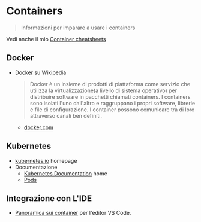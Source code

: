 # Containers
> Informazioni per imparare a usare i containers

Vedi anche il mio [Container cheatsheets](https://github.com/MichaelCurrin/cheatsheets/tree/master/cheatsheets/containers)

## Docker

- [Docker](https://it.wikipedia.org/wiki/Docker) su Wikipedia
    > Docker è un insieme di prodotti di piattaforma come servizio che utilizza la virtualizzazione(a livello di sistema operativo) per distribuire software in pacchetti chiamati containers. I containers sono isolati l'uno dall'altro e raggruppano i propri software, librerie e file di configurazione. I container possono comunicare tra di loro attraverso canali ben definiti.
    - [docker.com](https://www.docker.com)

## Kubernetes

- [kubernetes.io](https://kubernetes.io) homepage
- Documentazione
    - [Kubernetes Documentation](https://kubernetes.io/docs/home/) home
    - [Pods](https://kubernetes.io/docs/concepts/workloads/pods/pod-overview/)

## Integrazione con L'IDE 

- [Panoramica sui container](https://code.visualstudio.com/docs/containers/overview) per l'editor VS Code.
